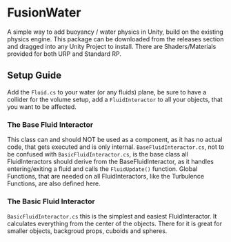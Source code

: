 # FusionWater

A simple way to add buoyancy / water physics in Unity, build on the existing physics engine.
This package can be downloaded from the releases section and dragged into any Unity Project to install.
There are Shaders/Materials provided for both URP and Standard RP.


## Setup Guide

Add the ```Fluid.cs``` to your water (or any fluids) plane, be sure to have a collider for the volume setup, add a ```FluidInteractor``` to all your objects, that you want to be affected.

### The Base Fluid Interactor

This class can and should NOT be used as a component, as it has no actual code, that gets executed and is only internal.
```BaseFluidInteractor.cs```, not to be confused with ```BasicFluidInteractor.cs```, is the base class all FluidInteractors should derive from the BaseFluidInteractor, as it handles entering/exiting a fluid and calls the ```FluidUpdate()``` function. Global Functions, that are needed on all FluidInteractors, like the Turbulence Functions, are also defined here.

### The Basic Fluid Interactor

```BasicFluidInteractor.cs``` this is the simplest and easiest FluidInteractor. It calculates everything from the center of the objects. There for it is great for smaller objects, backgroud props, cuboids and spheres. 
